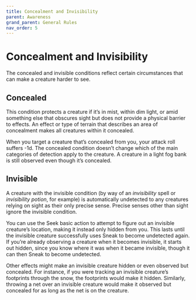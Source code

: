 ```yaml
---
title: Concealment and Invisibility
parent: Awareness
grand_parent: General Rules
nav_order: 5
---
```


# Concealment and Invisibility
The concealed and invisible conditions reflect certain circumstances that can make a creature harder to see.

## Concealed
This condition protects a creature if it’s in mist, within dim light, or amid something else that obscures sight but does not provide a physical barrier to effects. An effect or type of terrain that describes an area of concealment makes all creatures within it concealed.

When you target a creature that’s concealed from you, your attack roll suffers -1d. The concealed condition doesn’t change which of the main categories of detection apply to the creature. A creature in a light fog bank is still observed even though it’s concealed.

## Invisible
A creature with the invisible condition (by way of an *invisibility* spell or *invisibility potion*, for example) is automatically undetected to any creatures relying on sight as their only precise sense. Precise senses other than sight ignore the invisible condition.

You can use the Seek basic action to attempt to figure out an invisible creature’s location, making it instead only hidden from you. This lasts until the invisible creature successfully uses Sneak to become undetected again. If you’re already observing a creature when it becomes invisible, it starts out hidden, since you know where it was when it became invisible, though it can then Sneak to become undetected.

Other effects might make an invisible creature hidden or even observed but concealed. For instance, if you were tracking an invisible creature’s footprints through the snow, the footprints would make it hidden. Similarly, throwing a net over an invisible creature would make it observed but concealed for as long as the net is on the creature.
